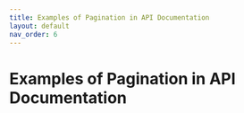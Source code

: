 ```yaml
---
title: Examples of Pagination in API Documentation
layout: default
nav_order: 6
---
```


# Examples of Pagination in API Documentation

